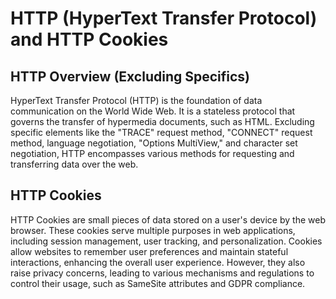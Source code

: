 # HTTP (HyperText Transfer Protocol) and HTTP Cookies

## HTTP Overview (Excluding Specifics)

HyperText Transfer Protocol (HTTP) is the foundation of data communication on the World Wide Web. It is a stateless protocol that governs the transfer of hypermedia documents, such as HTML. Excluding specific elements like the "TRACE" request method, "CONNECT" request method, language negotiation, "Options MultiView," and character set negotiation, HTTP encompasses various methods for requesting and transferring data over the web.

## HTTP Cookies

HTTP Cookies are small pieces of data stored on a user's device by the web browser. These cookies serve multiple purposes in web applications, including session management, user tracking, and personalization. Cookies allow websites to remember user preferences and maintain stateful interactions, enhancing the overall user experience. However, they also raise privacy concerns, leading to various mechanisms and regulations to control their usage, such as SameSite attributes and GDPR compliance.
